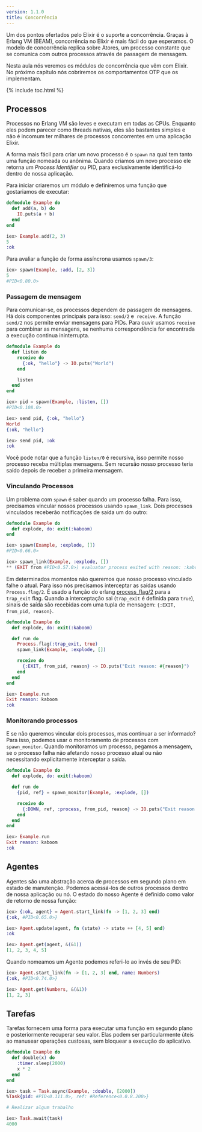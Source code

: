 ```yaml
---
version: 1.1.0
title: Concorrência
---
```


Um dos pontos ofertados pelo Elixir é o suporte a concorrência. Graças à Erlang VM (BEAM), concorrência no Elixir é mais fácil do que esperamos. O modelo de concorrência replica sobre Atores, um processo constante que se comunica com outros processos através de passagem de mensagem. 

Nesta aula nós veremos os módulos de concorrência que vêm com Elixir. No próximo capítulo nós cobriremos os comportamentos OTP que os implementam.

{% include toc.html %}

## Processos

Processos no Erlang VM são leves e executam em todas as CPUs. Enquanto eles podem parecer como threads nativas, eles são bastantes simples e não é incomum ter milhares de processos concorrentes em uma aplicação Elixir.

A forma mais fácil para criar um novo processo é o `spawn` na qual tem tanto uma função nomeada ou anônima. Quando criamos um novo processo ele retorna um _Process Identifier_ ou PID, para exclusivamente identificá-lo dentro de nossa aplicação.

Para iniciar criaremos um módulo e definiremos uma função que gostariamos de executar:

```elixir
defmodule Example do
  def add(a, b) do
    IO.puts(a + b)
  end
end

iex> Example.add(2, 3)
5
:ok
```

Para avaliar a função de forma assíncrona usamos `spawn/3`:

```elixir
iex> spawn(Example, :add, [2, 3])
5
#PID<0.80.0>
```

### Passagem de mensagem

Para comunicar-se, os processos dependem de passagem de mensagens. Há dois componentes principais para isso: `send/2` e` receive`. A função `send/2` nos permite enviar mensagens para PIDs. Para ouvir usamos `receive` para combinar as mensagens, se nenhuma correspondência for encontrada a execução continua ininterrupta.

```elixir
defmodule Example do
  def listen do
    receive do
      {:ok, "hello"} -> IO.puts("World")
    end

    listen
  end
end

iex> pid = spawn(Example, :listen, [])
#PID<0.108.0>

iex> send pid, {:ok, "hello"}
World
{:ok, "hello"}

iex> send pid, :ok
:ok
```

Você pode notar que a função `listen/0` é recursiva, isso permite nosso processo receba múltiplas mensagens. Sem recursão nosso processo teria saído depois de receber a primeira mensagem.

### Vinculando Processos

Um problema com `spawn` é saber quando um processo falha. Para isso, precisamos vincular nossos processos usando `spawn_link`. Dois processos vinculados receberão notificações de saída um do outro:

```elixir
defmodule Example do
  def explode, do: exit(:kaboom)
end

iex> spawn(Example, :explode, [])
#PID<0.66.0>

iex> spawn_link(Example, :explode, [])
** (EXIT from #PID<0.57.0>) evaluator process exited with reason: :kaboom
```

Em determinados momentos não queremos que nosso processo vinculado falhe o atual. Para isso nós precisamos interceptar as saídas usando `Process.flag/2`. É usado a função do erlang [process_flag/2](http://erlang.org/doc/man/erlang.html#process_flag-2) para a `trap_exit` flag. Quando a interceptação sai (`trap_exit` é definida para `true`), sinais de saída são recebidas com uma tupla de mensagem: `{:EXIT, from_pid, reason}`.

```elixir
defmodule Example do
  def explode, do: exit(:kaboom)

  def run do
    Process.flag(:trap_exit, true)
    spawn_link(Example, :explode, [])

    receive do
      {:EXIT, from_pid, reason} -> IO.puts("Exit reason: #{reason}")
    end
  end
end

iex> Example.run
Exit reason: kaboom
:ok
```

### Monitorando processos

E se não queremos vincular dois processos, mas continuar a ser informado? Para isso, podemos usar o monitoramento de processos com `spawn_monitor`. Quando monitoramos um processo, pegamos a mensagem, se o processo falha não afetando nosso processo atual ou não necessitando explicitamente interceptar a saída.

```elixir
defmodule Example do
  def explode, do: exit(:kaboom)

  def run do
    {pid, ref} = spawn_monitor(Example, :explode, [])

    receive do
      {:DOWN, ref, :process, from_pid, reason} -> IO.puts("Exit reason: #{reason}")
    end
  end
end

iex> Example.run
Exit reason: kaboom
:ok
```

## Agentes

Agentes são uma abstração acerca de processos em segundo plano em estado de manutenção. Podemos acessá-los de outros processos dentro de nossa aplicação ou nó. O estado do nosso Agente é definido como valor de retorno de nossa função: 

```elixir
iex> {:ok, agent} = Agent.start_link(fn -> [1, 2, 3] end)
{:ok, #PID<0.65.0>}

iex> Agent.update(agent, fn (state) -> state ++ [4, 5] end)
:ok

iex> Agent.get(agent, &(&1))
[1, 2, 3, 4, 5]
```

Quando nomeamos um Agente podemos referi-lo ao invés de seu PID:

```elixir
iex> Agent.start_link(fn -> [1, 2, 3] end, name: Numbers)
{:ok, #PID<0.74.0>}

iex> Agent.get(Numbers, &(&1))
[1, 2, 3]
```

## Tarefas

Tarefas fornecem uma forma para executar uma função em segundo plano e posteriormente recuperar seu valor. Elas podem ser particularmente úteis ao manusear operações custosas, sem bloquear a execução do aplicativo.

```elixir
defmodule Example do
  def double(x) do
    :timer.sleep(2000)
    x * 2
  end
end

iex> task = Task.async(Example, :double, [2000])
%Task{pid: #PID<0.111.0>, ref: #Reference<0.0.8.200>}

# Realizar algum trabalho

iex> Task.await(task)
4000
```
